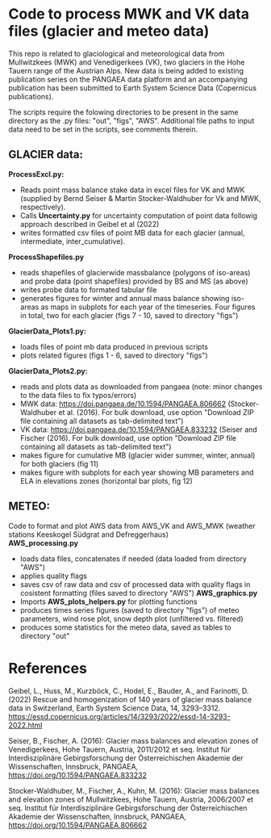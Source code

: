 # Code to process MWK and VK data files (glacier and meteo data)  

This repo is related to glaciological and meteorological data from Mullwitzkees (MWK) and Venedigerkees (VK), two glaciers in the Hohe Tauern range of the Austrian Alps. New data is being added to existing publication series on the PANGAEA data platform and an accompanying publication has been submitted to Earth System Science Data (Copernicus publications).

The scripts require the folowing directories to be present in the same directory as the .py files: "out", "figs", "AWS". Additional file paths to input data need to be set in the scripts, see comments therein.

## GLACIER data:      
**ProcessExcl.py:**  
+ Reads point mass balance stake data in excel files for VK and MWK (supplied by Bernd Seiser & Martin Stocker-Waldhuber for Vk and MWK, respectively).    
+ Calls **Uncertainty.py** for uncertainty computation of point data followig approach described in Geibel et al (2022)  
+ writes formatted csv files of point MB data for each glacier (annual, intermediate, inter_cumulative).   

**ProcessShapefiles.py**
+ reads shapefiles of glacierwide massbalance (polygons of iso-areas) and probe data (point shapefiles) provided by BS and MS (as above)
+ writes probe data to formated tabular file  
+ generates figures for winter and annual mass balance showing iso-areas as maps in subplots for each year of the timeseries. Four figures in total, two for each glacier (figs 7 - 10, saved to directory "figs")


**GlacierData_Plots1.py:**   
+ loads files of point mb data produced in previous scripts
+ plots related figures (figs 1 - 6, saved to directory "figs")

**GlacierData_Plots2.py:**  
+ reads and plots data as downloaded from pangaea (note: minor changes to the data files to fix typos/errors)  
+ MWK data: https://doi.pangaea.de/10.1594/PANGAEA.806662 (Stocker-Waldhuber et al. (2016). For bulk download, use option "Download ZIP file containing all datasets as tab-delimited text")  
+ VK data: https://doi.pangaea.de/10.1594/PANGAEA.833232 (Seiser and Fischer (2016). For bulk download, use option "Download ZIP file containing all datasets as tab-delimited text")
+ makes figure for cumulative MB (glacier wider summer, winter, annual) for both glaciers (fig 11)
+ makes figure with subplots for each year showing MB parameters and ELA in elevations zones (horizontal bar plots, fig 12)



## METEO: 
Code to format and plot AWS data from AWS_VK and AWS_MWK (weather stations Keeskogel Südgrat and Defreggerhaus)    
**AWS_processing.py**  
+ loads data files, concatenates if needed (data loaded from directory "AWS")
+ applies quality flags 
+ saves csv of raw data and csv of processed data with quality flags in cosistent formatting (files saved to directory "AWS")
**AWS_graphics.py**   
+ Imports **AWS_plots_helpers.py** for plotting functions 
+ produces times series figures (saved to directory "figs") of meteo parameters, wind rose plot, snow depth plot (unfiltered vs. filtered) 
+ produces some statistics for the meteo data, saved as tables to directory "out"



# References 
Geibel, L., Huss, M., Kurzböck, C., Hodel, E., Bauder, A., and Farinotti, D. (2022) Rescue and homogenization of 140 years of glacier mass balance data in Switzerland, Earth System Science Data, 14, 3293–3312.     
https://essd.copernicus.org/articles/14/3293/2022/essd-14-3293-2022.html    



Seiser, B., Fischer, A. (2016): Glacier mass balances and elevation zones of Venedigerkees, Hohe Tauern, Austria, 2011/2012 et seq. Institut für Interdisziplinäre Gebirgsforschung der Österreichischen Akademie der Wissenschaften, Innsbruck, PANGAEA, https://doi.org/10.1594/PANGAEA.833232   



Stocker-Waldhuber, M., Fischer, A., Kuhn, M. (2016): Glacier mass balances and elevation zones of Mullwitzkees, Hohe Tauern, Austria, 2006/2007 et seq. Institut für Interdisziplinäre Gebirgsforschung der Österreichischen Akademie der Wissenschaften, Innsbruck, PANGAEA, https://doi.org/10.1594/PANGAEA.806662   

